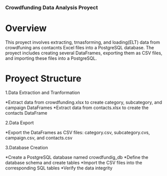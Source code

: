 ### Crowdfunding Data Analysis Proyect
# Overview
This proyect involves extracting, trnasforming, and loading(ELT) data from crowdfuning ans contacnts Excel files into a PostgreSQL database. The proyect includes creating several DataFrames, exporting them as CSV files, and importing these files into a PostgreSQL.

# Proyect Structure
1.Data Extraction and Tranformation

 *Extract data from crowdfunding.xlsx to create category, subcategory, and campaign DataFrames
 *Extract data from contacts.xlsx to create the contacts DataFrame
 
2.Data Export

 *Export the DataFrames as CSV files: category.csv, subcategory.cvs, campaign.csv, and contacts.csv
 
3.Database Creation

 *Create a PostgreSQL database named crowdfundig_db
 *Define the database schema and create tables
 *Import the CSV files into the corresponding SQL tables
 *Verify the data integrity

 

